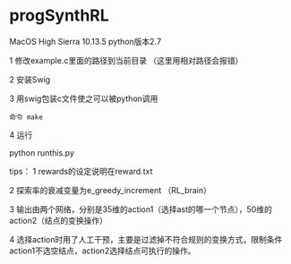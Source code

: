 # progSynthRL

MacOS High Sierra 10.13.5
python版本2.7

1 修改example.c里面的路径到当前目录 （这里用相对路径会报错）

2 安装Swig 

3 用swig包装c文件使之可以被python调用
  
    命令 make 
   
4 运行

  python runthis.py 
  
tips： 
  1 rewards的设定说明在reward.txt
  
  2 探索率的衰减变量为e_greedy_increment （RL_brain）
  
  3 输出由两个网络，分别是35维的action1（选择ast的哪一个节点），50维的action2（结点的变换操作）
  
  4 选择action时用了人工干预，主要是过滤掉不符合规则的变换方式，限制条件action1不选空结点，action2选择结点可执行的操作。
